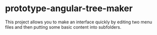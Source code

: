 # prototype-angular-tree-maker
This project allows you to make an interface quickly by editing two 
menu files and then putting some basic content into subfolders.
